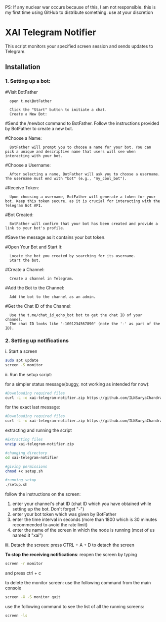 PS: If any nuclear war occurs because of this, I am not responsible. this is my first time using GitHub to distribute something. use at your discretion

# XAI Telegram Notifier

This script monitors your specified screen session and sends updates to Telegram.

## Installation
### 1. Setting up a bot:


   #Visit BotFather

      open t.me\BotFather
   
      Click the "Start" button to initiate a chat.
      Create a New Bot:
      

   #Send the /newbot command to BotFather.
      Follow the instructions provided by BotFather to create a new bot.

   #Choose a Name:
      
      BotFather will prompt you to choose a name for your bot. You can pick a unique and descriptive name that users will see when interacting with your bot.

   #Choose a Username:
      
      After selecting a name, BotFather will ask you to choose a username. The username must end with "bot" (e.g., "my_cool_bot").

   #Receive Token:
      
      Upon choosing a username, BotFather will generate a token for your bot. Keep this token secure, as it is crucial for interacting with the Telegram Bot API.

   #Bot Created:
      
      BotFather will confirm that your bot has been created and provide a link to your bot's profile.

   #Save the message as it contains your bot token.

   #Open Your Bot and Start It:
      
      Locate the bot you created by searching for its username.
      Start the bot.

   #Create a Channel:
      
      Create a channel in Telegram.

   #Add the Bot to the Channel:
      
      Add the bot to the channel as an admin.

   #Get the Chat ID of the Channel:
      
      Use the t.me/chat_id_echo_bot bot to get the chat ID of your channel.
      The chat ID looks like "-1001234567890" (note the '-' as part of the ID).      

### 2. Setting up notifications

i. Start a screen

   ```bash
   sudo apt update
   screen -S monitor
   ```

ii. Run the setup script:

for a simpler status message(buggy, not working as intended for now):
   ```bash
   #Downloading required files
   curl -L -o xai-telegram-notifier.zip https://github.com/ILNSuryaChandra/xai-telegram-notifier/releases/latest/download/xai-telegram-notifier.zip
   ```

for the exact last message:
   ```bash
   #Downloading required files
   curl -L -o xai-telegram-notifier.zip https://github.com/ILNSuryaChandra/xai-telegram-notifier/releases/download/v1.0.0/xai-telegram-notifier.zip
   ```

extracting and running the script
   ```bash
   #Extracting files
   unzip xai-telegram-notifier.zip

   #changing directory
   cd xai-telegram-notifier

   #giving permissions
   chmod +x setup.sh

   #running setup
   ./setup.sh
   ```
   follow the instructions on the screen:
   1. enter your channel's chat ID (chat ID which you have obtained while setting up the bot. Don't forget "-")
   2. enter your bot token which was given by BotFather
   3. enter the time interval in seconds (more than 1800 which is 30 minutes recommended to avoid the rate limit)
   4. enter the name of the screen in which the node is running (most of us named it "xai")

iii. Detach the screen:
      press CTRL + A + D to detach the screen

**To stop the receiving notifications**:
reopen the screen by typing
```bash
screen -r monitor
```
and press ctrl + c

to delete the monitor screen:
use the following command from the main console
```bash
screen -X -S monitor quit
```

use the following command to see the list of all the running screens:
```bash
screen -ls
```

